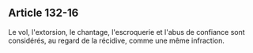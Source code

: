 Article 132-16
----
Le vol, l'extorsion, le chantage, l'escroquerie et l'abus de confiance sont
considérés, au regard de la récidive, comme une même infraction.
